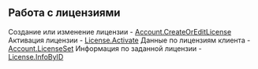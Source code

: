 ## Работа с лицензиями

Создание или изменение лицензии - [Account.CreateOrEditLicense](Account-CreateOrEditLicense.md)
Активация лицензии - [License.Activate](License-Activate.md)
Данные по лицензиям клиента - [Account.LicenseSet](Account-LicenseSet.md)
Информация по заданной лицензии - [License.InfoByID](License-InfoByID.md)

